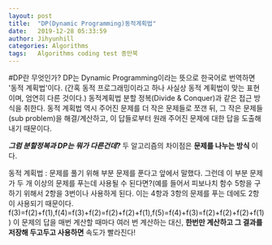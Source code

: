 ```yaml
---
layout: post
title:  "DP(Dynamic Programming)동적계획법"
date:   2019-12-28 05:33:59
author: Jihyunhill
categories: Algorithms
tags:	Algorithms coding test 종만북
---
```


#DP란 무엇인가?
DP는 Dynamic Programming이라는 뜻으로 한국어로 번역하면 '동적 계획법'이다.
(간혹 동적 프로그래밍이라고 하나 사실상 동적 계획법이 맞는 표현이며, 엄연히 다른 것이다.) 동적계획법 분할 정복(Divide & Conquer)과 같은 접근 방식을 취한다. 동적 계획법 역시 주어진 문제를 더 작은 문제들로 쪼갠 뒤, 그 작은 문제들(sub problem)을 해결/계산하고, 이 답들로부터 원래 주어진 문제에 대한 답을 도출해 내기 때문이다.          

*__그럼 분할정복과 DP는 뭐가 다른건데?__*
두 알고리즘의 차이점은 __문제를 나누는 방식__ 이다.    

동적 계획법 : 문제를 풀기 위해 부분 문제를 푼다고 앞에서 말했다. 그런데 이 부분 문제가 두 개 이상의 문제를 푸는데 사용될 수 된다면?(예를 들어서 피보나치 함수 5항을 구하기 위해서 2항을 3번이나 사용하게 된다. 이는 4항과 3항의 문제를 푸는 데에도 2항이 사용되기 때문이다. f(3)=f(2)+f(1),f(4)=f(3)+f(2)=f(2)+f(2)+f(1),f(5)=f(4)+f(3)=f(2)+f(2)+f(2)+f(1)) 이 문제의 답을 매번 계산할 때마다 여러 번 계산하는 대신, __한번만 계산하고 그 결과를 저장해 두고두고 사용하면__ 속도가 빨라진다!   
